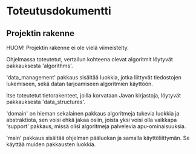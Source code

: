 <h1>Toteutusdokumentti</h1>

<h2>Projektin rakenne</h2>

HUOM! Projektin rakenne ei ole vielä viimeistelty. 
<p/>
Ohjelmassa toteutetut, vertailun kohteena olevat algoritmit löytyvät pakkauksesta 'algorithms'. 
<p/>
'data_management' pakkaus sisältää luokkia, jotka liittyvät tiedostojen lukemiseen, sekä datan tarjoamiseen
algoritmien käyttöön.
<p/>
Itse toteutetut tietorakenteet, joilla korvataan Javan kirjastoja, löytyvät pakkauksesta 
'data_structures'.
<p/>
'domain' on hieman sekalainen pakkaus algoritmeja tukevia luokkia ja abstraktiota, sen voisi ehkä jakaa osiin, 
joista yksi voisi olla vaikkapa 'support' pakkaus, missä olisi algoritmeja palvelevia apu-ominaisuuksia.
<p/>
'main' pakkaus sisältää ohjelman pääluokan ja samalla käyttöliittymän. Se käyttää muiden pakkausten luokkia.


